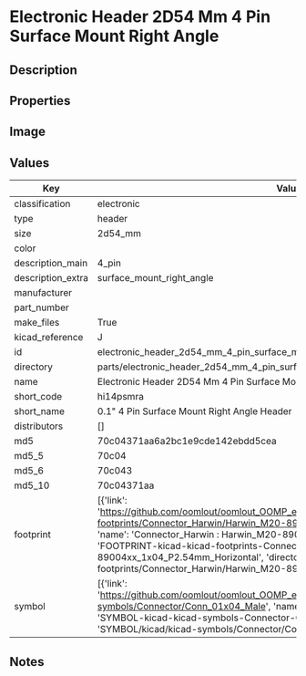 # Electronic Header 2D54 Mm 4 Pin Surface Mount Right Angle

## Description

## Properties


## Image


## Values

| Key | Value |
| --- | --- |
| classification | electronic |
| type | header |
| size | 2d54_mm |
| color |  |
| description_main | 4_pin |
| description_extra | surface_mount_right_angle |
| manufacturer |  |
| part_number |  |
| make_files | True |
| kicad_reference | J |
| id | electronic_header_2d54_mm_4_pin_surface_mount_right_angle |
| directory | parts/electronic_header_2d54_mm_4_pin_surface_mount_right_angle |
| name | Electronic Header 2D54 Mm 4 Pin Surface Mount Right Angle |
| short_code | hi14psmra |
| short_name | 0.1" 4 Pin Surface Mount Right Angle Header |
| distributors | [] |
| md5 | 70c04371aa6a2bc1e9cde142ebdd5cea |
| md5_5 | 70c04 |
| md5_6 | 70c043 |
| md5_10 | 70c04371aa |
| footprint | [{'link': 'https://github.com/oomlout/oomlout_OOMP_eda_V2/tree/main/FOOTPRINT/kicad/kicad-footprints/Connector_Harwin/Harwin_M20-89004xx_1x04_P2.54mm_Horizontal', 'name': 'Connector_Harwin : Harwin_M20-89004xx_1x04_P2.54mm_Horizontal', 'id': 'FOOTPRINT-kicad-kicad-footprints-Connector_Harwin-Harwin_M20-89004xx_1x04_P2.54mm_Horizontal', 'directory': 'FOOTPRINT/kicad/kicad-footprints/Connector_Harwin/Harwin_M20-89004xx_1x04_P2.54mm_Horizontal/'}] |
| symbol | [{'link': 'https://github.com/oomlout/oomlout_OOMP_eda_V2/tree/main/SYMBOL/kicad/kicad-symbols/Connector/Conn_01x04_Male', 'name': 'Connector : Conn_01x04_Male', 'id': 'SYMBOL-kicad-kicad-symbols-Connector-Conn_01x04_Male', 'directory': 'SYMBOL/kicad/kicad-symbols/Connector/Conn_01x04_Male/'}] |

## Notes

